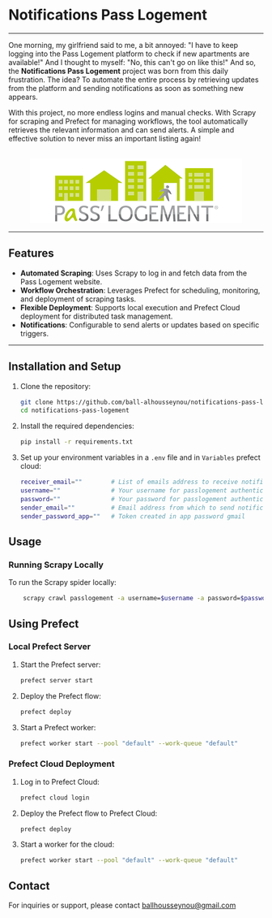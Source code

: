# Notifications Pass Logement

---
One morning, my girlfriend said to me, a bit annoyed: "I have to keep logging into the Pass Logement platform to check if new apartments are available!" And I thought to myself: "No, this can't go on like this!" And so, the **Notifications Pass Logement** project was born from this daily frustration. The idea? To automate the entire process by retrieving updates from the platform and sending notifications as soon as something new appears.

With this project, no more endless logins and manual checks. With Scrapy for scraping and Prefect for managing workflows, the tool automatically retrieves the relevant information and can send alerts. A simple and effective solution to never miss an important listing again!

<br>
<center><img src="assets/pass-logement-logo.png" alt="Pass Logement Logo" /></center>

---

## Features

- **Automated Scraping**: Uses Scrapy to log in and fetch data from the Pass Logement website.
- **Workflow Orchestration**: Leverages Prefect for scheduling, monitoring, and deployment of scraping tasks.
- **Flexible Deployment**: Supports local execution and Prefect Cloud deployment for distributed task management.
- **Notifications**: Configurable to send alerts or updates based on specific triggers.

---

## Installation and Setup

1. Clone the repository:
   ```bash
   git clone https://github.com/ball-alhousseynou/notifications-pass-logement.git
   cd notifications-pass-logement
   ```

2. Install the required dependencies:

    ```bash
    pip install -r requirements.txt
    ```

3. Set up your environment variables in a `.env` file and in `Variables` prefect cloud:

   ```bash
   receiver_email=""        # List of emails address to receive notifications
   username=""              # Your username for passlogement authentication
   password=""              # Your password for passlogement authentication
   sender_email=""          # Email address from which to send notifications 
   sender_password_app=""   # Token created in app password gmail
   ```

## Usage
### Running Scrapy Locally
To run the Scrapy spider locally:
```bash
    scrapy crawl passlogement -a username=$username -a password=$password
```

## Using Prefect
### Local Prefect Server
1. Start the Prefect server:
    ```bash
    prefect server start
    ```
2. Deploy the Prefect flow:
    ```bash
    prefect deploy
    ```
3. Start a Prefect worker:
    ```bash
    prefect worker start --pool "default" --work-queue "default"
    ```

### Prefect Cloud Deployment
1. Log in to Prefect Cloud:
    ```bash
    prefect cloud login
    ```

2. Deploy the Prefect flow to Prefect Cloud:
    ```bash
    prefect deploy
    ```

3. Start a worker for the cloud:
    ```bash
    prefect worker start --pool "default" --work-queue "default"
    ```


## Contact
For inquiries or support, please contact ballhousseynou@gmail.com